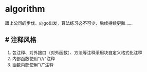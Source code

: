 # algorithm
跟上公司的步伐、向go出发，算法练习必不可少，后续持续更新……

## # 注释风格
1. 包注释、对外接口（对外函数）、方法等注释采用块自定义格式化注释
2. 内部函数使用"///"注释
3. 函数内部使用"//"注释